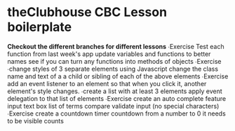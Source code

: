 # theClubhouse CBC Lesson boilerplate

**Checkout the different branches for different lessons**
∙Exercise
Test each function from last week's app
update variables and functions to better names
see if you can turn any functions into methods of objects
∙Exercise
∙change styles of 3 separate elements using Javascript
change the class name and text of a a child or sibling of each of the above elements
∙Exercise
add an event listener to an element so that when you click it, another element's style changes.
∙create a list with at least 3 elements
apply event delegation to that list of elements
∙Exercise
create an auto complete feature
input text box
list of terms
compare
validate input (no special characters)
∙Exercise
create a countdown timer
countdown from a number to 0
it needs to be visible counts